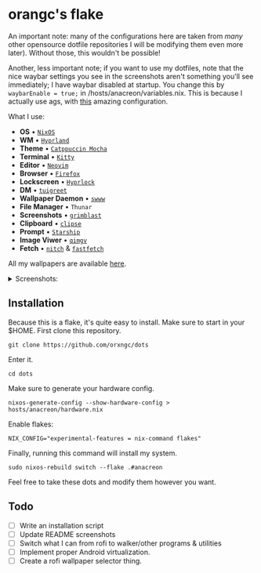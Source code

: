 # orangc's flake

An important note: many of the configurations here are taken from *many* other opensource dotfile repositories I will be modifying them even more later). Without those, this wouldn't be possible!

Another, less important note; if you want to use my dotfiles, note that the nice waybar settings you see in the screenshots aren't something you'll see immediately; I have waybar disabled at startup. You change this by `waybarEnable = true;` in /hosts/anacreon/variables.nix. This is because I actually use ags, with [this](https://github.com/Jas-SinghFSU/HyprPanel) amazing configuration.

What I use:

- **OS** • [`NixOS`](https://nixos.org/)
- **WM** • [`Hyprland`](https://hyprland.org)
- **Theme** • [`Catppuccin Mocha`](https://catppuccin.com/)
- **Terminal** • [`Kitty`](https://github.com/kovidgoyal/kitty)
- **Editor** • [`Neovim`](https://neovim.io/)
- **Browser** • [`Firefox`](https://www.mozilla.org/en-US/firefox/)
- **Lockscreen** • [`Hyprlock`](https://github.com/hyprwm/hyprlock)
- **DM** • [`tuigreet`](https://github.com/apognu/tuigreet)
- **Wallpaper Daemon** • [`swww`](https://github.com/LGFae/swww)
- **File Manager** • `Thunar`
- **Screenshots** • [`grimblast`](https://github.com/hyprwm/contrib)
- **Clipboard** • [`clipse`](https://github.com/savedra1/clipse)
- **Prompt** • [`Starship`](https://starship.rs/)
- **Image Viwer** • [`qimgv`](https://github.com/easymodo/qimgv)
- **Fetch** • [`nitch`](https://github.com/ssleert/nitch) & [`fastfetch`](https://github.com/fastfetch-cli/fastfetch)

All my wallpapers are available [here](https://github.com/orxngc/walls-catppuccin-mocha).

<details>
  <summary>Screenshots:</summary>
Note — these screenshots are outdated.

![Tiled](https://raw.githubusercontent.com/orxngc/dots/anacreon/config/desktopPics/tiledGalaxy.png)

![Blank](https://raw.githubusercontent.com/orxngc/dots/anacreon/config/desktopPics/blank.png)

![Sakura](https://raw.githubusercontent.com/orxngc/dots/anacreon/config/desktopPics/floating.png)

![Boxy](https://raw.githubusercontent.com/orxngc/dots/anacreon/config/desktopPics/boxyStyle.png)

</details>

## Installation

Because this is a flake, it's quite easy to install. Make sure to start in your $HOME.
First clone this repository.

`git clone https://github.com/orxngc/dots`

Enter it.

`cd dots`

Make sure to generate your hardware config.

`nixos-generate-config --show-hardware-config > hosts/anacreon/hardware.nix`

Enable flakes:

`NIX_CONFIG="experimental-features = nix-command flakes"`

Finally, running this command will install my system.

`sudo nixos-rebuild switch --flake .#anacreon`

Feel free to take these dots and modify them however you want.

## Todo
- [ ] Write an installation script
- [ ] Update README screenshots
- [ ] Switch what I can from rofi to walker/other programs & utilities
- [ ] Implement proper Android virtualization. 
- [ ] Create a rofi wallpaper selector thing.